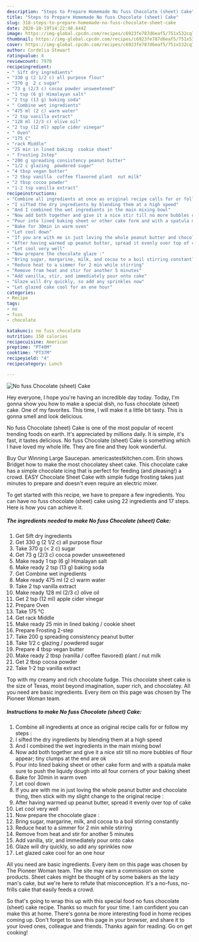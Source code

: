 ```yaml
---
description: "Steps to Prepare Homemade No fuss Chocolate (sheet) Cake"
title: "Steps to Prepare Homemade No fuss Chocolate (sheet) Cake"
slug: 318-steps-to-prepare-homemade-no-fuss-chocolate-sheet-cake
date: 2020-10-19T14:22:48.644Z
image: https://img-global.cpcdn.com/recipes/c6923fe787d6eaf5/751x532cq70/no-fuss-chocolate-sheet-cake-recipe-main-photo.jpg
thumbnail: https://img-global.cpcdn.com/recipes/c6923fe787d6eaf5/751x532cq70/no-fuss-chocolate-sheet-cake-recipe-main-photo.jpg
cover: https://img-global.cpcdn.com/recipes/c6923fe787d6eaf5/751x532cq70/no-fuss-chocolate-sheet-cake-recipe-main-photo.jpg
author: Cordelia Stewart
ratingvalue: 4
reviewcount: 7970
recipeingredient:
- " Sift dry ingredients"
- "330 g (2 1/2 c) all purpose flour"
- "370 g  2 c sugar"
- "73 g (2/3 c) cocoa powder unsweetened"
- "1 tsp (6 g) Himalayan salt"
- "2 tsp (13 g) baking soda"
- " Combine wet ingredients"
- "475 ml (2 c) warm water"
- "2 tsp vanilla extract"
- "128 ml (2/3 c) olive oil"
- "2 tsp (12 ml) apple cider vinegar"
- " Oven"
- "175 C"
- "rack Middle"
- "25 min in lined baking  cookie sheet"
- " Frosting 2step"
- "200 g spreading consistency peanut butter"
- "1/2 c glazing  powdered sugar"
- "4 tbsp vegan butter"
- "2 tbsp vanilla  coffee flavored plant  nut milk"
- "2 tbsp cocoa powder"
- "1-2 tsp vanilla extract"
recipeinstructions:
- "Combine all ingredients at once as original recipe calls for or follow my steps :"
- "I sifted the dry ingredients by blending them at a high speed"
- "And I combined the wet ingredients in the main mixing bowl"
- "Now add both together and give it a nice stir till no more bubbles of flour appear; tiny clumps at the end are ok"
- "Pour into lined baking sheet or other cake form and with a spatula make sure to push the liquidy dough into all four corners of your baking sheet"
- "Bake for 30min in warm oven"
- "Let cool down"
- "If you are with me in just loving the whole peanut butter and chocolate thing, then stick with my slight change to the original recipe :"
- "After having warmed up peanut butter, spread it evenly over top of cake"
- "Let cool very well"
- "Now prepare the chocolate glaze :"
- "Bring sugar, margarine, milk, and cocoa to a boil stirring constantly"
- "Reduce heat to a simmer for 2 min while stirring"
- "Remove from heat and stir for another 5 minutes"
- "Add vanilla, stir, and immediately pour onto cake"
- "Glaze will dry quickly, so add any sprinkles now"
- "Let glazed cake cool for an one hour"
categories:
- Recipe
tags:
- no
- fuss
- chocolate

katakunci: no fuss chocolate 
nutrition: 150 calories
recipecuisine: American
preptime: "PT40M"
cooktime: "PT37M"
recipeyield: "4"
recipecategory: Lunch

---
```



![No fuss Chocolate (sheet) Cake](https://img-global.cpcdn.com/recipes/c6923fe787d6eaf5/751x532cq70/no-fuss-chocolate-sheet-cake-recipe-main-photo.jpg)

Hey everyone, I hope you're having an incredible day today. Today, I'm gonna show you how to make a special dish, no fuss chocolate (sheet) cake. One of my favorites. This time, I will make it a little bit tasty. This is gonna smell and look delicious.

No fuss Chocolate (sheet) Cake is one of the most popular of recent trending foods on earth. It's appreciated by millions daily. It is simple, it's fast, it tastes delicious. No fuss Chocolate (sheet) Cake is something which I have loved my whole life. They are fine and they look wonderful.

Buy Our Winning Large Saucepan. americastestkitchen.com. Erin shows Bridget how to make the most chocolatey sheet cake. This chocolate cake has a simple chocolate icing that is perfect for feeding (and pleasing!) a crowd. EASY Chocolate Sheet Cake with simple fudge frosting takes just minutes to prepare and doesn&#39;t even require an electric mixer.


To get started with this recipe, we have to prepare a few ingredients. You can have no fuss chocolate (sheet) cake using 22 ingredients and 17 steps. Here is how you can achieve it.

<!--inarticleads1-->

##### The ingredients needed to make No fuss Chocolate (sheet) Cake:

1. Get  Sift dry ingredients
1. Get 330 g (2 1/2 c) all purpose flour
1. Take 370 g (&lt; 2 c) sugar
1. Get 73 g (2/3 c) cocoa powder unsweetened
1. Make ready 1 tsp (6 g) Himalayan salt
1. Make ready 2 tsp (13 g) baking soda
1. Get  Combine wet ingredients
1. Make ready 475 ml (2 c) warm water
1. Take 2 tsp vanilla extract
1. Make ready 128 ml (2/3 c) olive oil
1. Get 2 tsp (12 ml) apple cider vinegar
1. Prepare  Oven
1. Take 175 °C
1. Get rack Middle
1. Make ready 25 min in lined baking / cookie sheet
1. Prepare  Frosting 2-step
1. Take 200 g spreading consistency peanut butter
1. Take 1/2 c glazing / powdered sugar
1. Prepare 4 tbsp vegan butter
1. Make ready 2 tbsp (vanilla / coffee flavored) plant / nut milk
1. Get 2 tbsp cocoa powder
1. Take 1-2 tsp vanilla extract


Top with my creamy and rich chocolate fudge. This chocolate sheet cake is the size of Texas, moist beyond imagination, super rich, and chocolatey. All you need are basic ingredients. Every item on this page was chosen by The Pioneer Woman team. 

<!--inarticleads2-->

##### Instructions to make No fuss Chocolate (sheet) Cake:

1. Combine all ingredients at once as original recipe calls for or follow my steps :
1. I sifted the dry ingredients by blending them at a high speed
1. And I combined the wet ingredients in the main mixing bowl
1. Now add both together and give it a nice stir till no more bubbles of flour appear; tiny clumps at the end are ok
1. Pour into lined baking sheet or other cake form and with a spatula make sure to push the liquidy dough into all four corners of your baking sheet
1. Bake for 30min in warm oven
1. Let cool down
1. If you are with me in just loving the whole peanut butter and chocolate thing, then stick with my slight change to the original recipe :
1. After having warmed up peanut butter, spread it evenly over top of cake
1. Let cool very well
1. Now prepare the chocolate glaze :
1. Bring sugar, margarine, milk, and cocoa to a boil stirring constantly
1. Reduce heat to a simmer for 2 min while stirring
1. Remove from heat and stir for another 5 minutes
1. Add vanilla, stir, and immediately pour onto cake
1. Glaze will dry quickly, so add any sprinkles now
1. Let glazed cake cool for an one hour


All you need are basic ingredients. Every item on this page was chosen by The Pioneer Woman team. The site may earn a commission on some products. Sheet cakes might be thought of by some bakers as the lazy man&#39;s cake, but we&#39;re here to refute that misconception. It&#39;s a no-fuss, no-frills cake that easily feeds a crowd. 

So that's going to wrap this up with this special food no fuss chocolate (sheet) cake recipe. Thanks so much for your time. I am confident you can make this at home. There's gonna be more interesting food in home recipes coming up. Don't forget to save this page in your browser, and share it to your loved ones, colleague and friends. Thanks again for reading. Go on get cooking!
